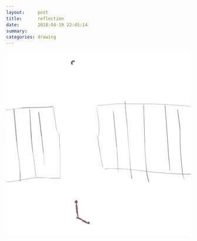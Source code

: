 ```yaml
---
layout:     post
title:      reflection
date:       2018-04-19 22:45:14
summary:    
categories: drawing
---
```

![reflection](/images/diary/reflection.png ".")
